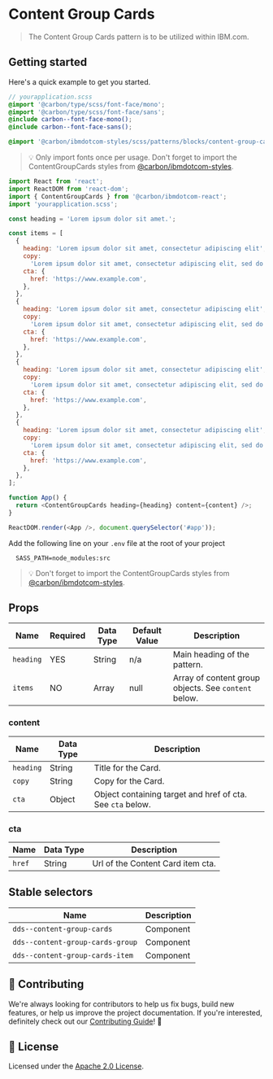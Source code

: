 # Content Group Cards

> The Content Group Cards pattern is to be utilized within IBM.com.

## Getting started

Here's a quick example to get you started.

```scss
// yourapplication.scss
@import '@carbon/type/scss/font-face/mono';
@import '@carbon/type/scss/font-face/sans';
@include carbon--font-face-mono();
@include carbon--font-face-sans();

@import '@carbon/ibmdotcom-styles/scss/patterns/blocks/content-group-cards/index';
```

> 💡 Only import fonts once per usage. Don't forget to import the
> ContentGroupCards styles from
> [@carbon/ibmdotcom-styles](https://github.com/carbon-design-system/ibm-dotcom-library/blob/master/packages/styles).

```javascript
import React from 'react';
import ReactDOM from 'react-dom';
import { ContentGroupCards } from '@carbon/ibmdotcom-react';
import 'yourapplication.scss';

const heading = 'Lorem ipsum dolor sit amet.';

const items = [
  {
    heading: 'Lorem ipsum dolor sit amet, consectetur adipiscing elit',
    copy:
      'Lorem ipsum dolor sit amet, consectetur adipiscing elit, sed do eiusmod tempor incididunt ut labore et dolore magna aliqua.',
    cta: {
      href: 'https://www.example.com',
    },
  },
  {
    heading: 'Lorem ipsum dolor sit amet, consectetur adipiscing elit',
    copy:
      'Lorem ipsum dolor sit amet, consectetur adipiscing elit, sed do eiusmod tempor incididunt ut labore et dolore magna aliqua.',
    cta: {
      href: 'https://www.example.com',
    },
  },
  {
    heading: 'Lorem ipsum dolor sit amet, consectetur adipiscing elit',
    copy:
      'Lorem ipsum dolor sit amet, consectetur adipiscing elit, sed do eiusmod tempor incididunt ut labore et dolore magna aliqua.',
    cta: {
      href: 'https://www.example.com',
    },
  },
  {
    heading: 'Lorem ipsum dolor sit amet, consectetur adipiscing elit',
    copy:
      'Lorem ipsum dolor sit amet, consectetur adipiscing elit, sed do eiusmod tempor incididunt ut labore et dolore magna aliqua.',
    cta: {
      href: 'https://www.example.com',
    },
  },
];

function App() {
  return <ContentGroupCards heading={heading} content={content} />;
}

ReactDOM.render(<App />, document.querySelector('#app'));
```

Add the following line on your `.env` file at the root of your project

```
  SASS_PATH=node_modules:src
```

> 💡 Don't forget to import the ContentGroupCards styles from
> [@carbon/ibmdotcom-styles](https://github.com/carbon-design-system/ibm-dotcom-library/blob/master/packages/styles).

## Props

| Name      | Required | Data Type | Default Value | Description                                          |
| --------- | -------- | --------- | ------------- | ---------------------------------------------------- |
| `heading` | YES      | String    | n/a           | Main heading of the pattern.                         |
| `items`   | NO       | Array     | null          | Array of content group objects. See `content` below. |

### content

| Name      | Data Type | Description                                                |
| --------- | --------- | ---------------------------------------------------------- |
| `heading` | String    | Title for the Card.                                        |
| `copy`    | String    | Copy for the Card.                                         |
| `cta`     | Object    | Object containing target and href of cta. See `cta` below. |

### cta

| Name   | Data Type | Description                       |
| ------ | --------- | --------------------------------- |
| `href` | String    | Url of the Content Card item cta. |

## Stable selectors

| Name                             | Description |
| -------------------------------- | ----------- |
| `dds--content-group-cards`       | Component   |
| `dds--content-group-cards-group` | Component   |
| `dds--content-group-cards-item`  | Component   |

## 🙌 Contributing

We're always looking for contributors to help us fix bugs, build new features,
or help us improve the project documentation. If you're interested, definitely
check out our
[Contributing Guide](https://github.com/carbon-design-system/ibm-dotcom-library/blob/master/.github/CONTRIBUTING.md)!
👀

## 📝 License

Licensed under the
[Apache 2.0 License](https://github.com/carbon-design-system/ibm-dotcom-library/blob/master/LICENSE).
